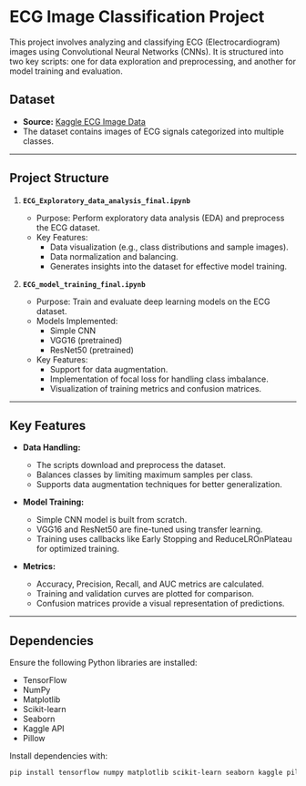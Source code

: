 # ECG Image Classification Project

This project involves analyzing and classifying ECG (Electrocardiogram) images using Convolutional Neural Networks (CNNs). It is structured into two key scripts: one for data exploration and preprocessing, and another for model training and evaluation.

## Dataset

- **Source:** [Kaggle ECG Image Data](https://www.kaggle.com/datasets/erhmrai/ecg-image-data/data)
- The dataset contains images of ECG signals categorized into multiple classes.

---

## Project Structure

1. **`ECG_Exploratory_data_analysis_final.ipynb`**
    - Purpose: Perform exploratory data analysis (EDA) and preprocess the ECG dataset.
    - Key Features:
        - Data visualization (e.g., class distributions and sample images).
        - Data normalization and balancing.
        - Generates insights into the dataset for effective model training.

2. **`ECG_model_training_final.ipynb`**
    - Purpose: Train and evaluate deep learning models on the ECG dataset.
    - Models Implemented:
        - Simple CNN
        - VGG16 (pretrained)
        - ResNet50 (pretrained)
    - Key Features:
        - Support for data augmentation.
        - Implementation of focal loss for handling class imbalance.
        - Visualization of training metrics and confusion matrices.

---

## Key Features

- **Data Handling:**
    - The scripts download and preprocess the dataset.
    - Balances classes by limiting maximum samples per class.
    - Supports data augmentation techniques for better generalization.

- **Model Training:**
    - Simple CNN model is built from scratch.
    - VGG16 and ResNet50 are fine-tuned using transfer learning.
    - Training uses callbacks like Early Stopping and ReduceLROnPlateau for optimized training.

- **Metrics:**
    - Accuracy, Precision, Recall, and AUC metrics are calculated.
    - Training and validation curves are plotted for comparison.
    - Confusion matrices provide a visual representation of predictions.

---

## Dependencies

Ensure the following Python libraries are installed:
- TensorFlow
- NumPy
- Matplotlib
- Scikit-learn
- Seaborn
- Kaggle API
- Pillow

Install dependencies with:
```bash
pip install tensorflow numpy matplotlib scikit-learn seaborn kaggle pillow
